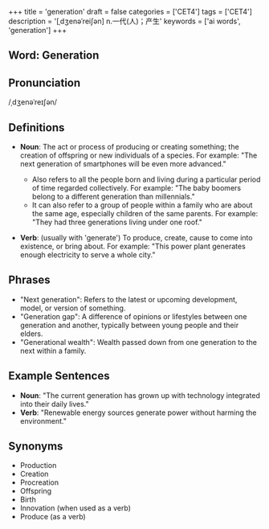 +++
title = 'generation'
draft = false
categories = ['CET4']
tags = ['CET4']
description = '[ˌdʒenəˈrei∫ən] n.一代(人)；产生'
keywords = ['ai words', 'generation']
+++

## Word: Generation

## Pronunciation
/ˌdʒenəˈreɪʃən/

## Definitions
- **Noun**: The act or process of producing or creating something; the creation of offspring or new individuals of a species. For example: "The next generation of smartphones will be even more advanced."
  - Also refers to all the people born and living during a particular period of time regarded collectively. For example: "The baby boomers belong to a different generation than millennials."
  - It can also refer to a group of people within a family who are about the same age, especially children of the same parents. For example: "They had three generations living under one roof."

- **Verb**: (usually with 'generate') To produce, create, cause to come into existence, or bring about. For example: "This power plant generates enough electricity to serve a whole city."

## Phrases
- "Next generation": Refers to the latest or upcoming development, model, or version of something.
- "Generation gap": A difference of opinions or lifestyles between one generation and another, typically between young people and their elders.
- "Generational wealth": Wealth passed down from one generation to the next within a family.

## Example Sentences
- **Noun**: "The current generation has grown up with technology integrated into their daily lives."
- **Verb**: "Renewable energy sources generate power without harming the environment."

## Synonyms
- Production
- Creation
- Procreation
- Offspring
- Birth
- Innovation (when used as a verb)
- Produce (as a verb)
